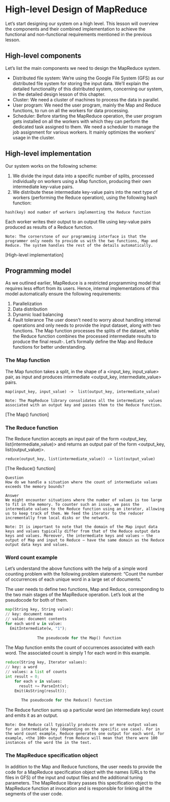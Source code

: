 # High-level Design of MapReduce
Let’s start designing our system on a high level. This lesson will overview the components and their combined implementation to achieve the functional and non-functional requirements mentioned in the previous lesson.

## High-level components
Let’s list the main components we need to design the MapReduce system.

- Distributed file system: We’re using the Google File System (GFS) as our distributed file system for storing the input data. We’ll explain the detailed functionality of this distributed system, concerning our system, in the detailed design lesson of this chapter.
- Cluster: We need a cluster of machines to process the data in parallel.
- User program: We need the user program, mainly the Map and Reduce functions, to run on all the workers for data processing.
- Scheduler: Before starting the MapReduce operation, the user program gets installed on all the workers with which they can perform the dedicated task assigned to them. We need a scheduler to manage the job assignment for various workers. It mainly optimizes the workers’ usage in the cluster.

## High-level implementation
Our system works on the following scheme:

1. We divide the input data into a specific number of splits, processed individually on workers using a Map function, producing their own intermediate key-value pairs.
2. We distribute these intermediate key-value pairs into the next type of workers (performing the Reduce operation), using the following hash function:
```
hash(key) mod number of workers implementing the Reduce function
```
Each worker writes their output to an output file using key-value pairs produced as results of a Reduce function.
```
Note: The cornerstone of our programming interface is that the programmer only needs to provide us with the two functions, Map and Reduce. The system handles the rest of the details automatically.
```

[High-level implementation]

## Programming model
As we outlined earlier, MapReduce is a restricted programming model that requires less effort from its users. Hence, internal implementations of this model automatically ensure the following requirements:

1. Parallelization
2. Data distribution
3. Dynamic load balancing
4. Fault tolerance
The user doesn’t need to worry about handling internal operations and only needs to provide the input dataset, along with two functions. The Map function processes the splits of the dataset, while the Reduce function combines the processed intermediate results to produce the final result-. Let’s formally define the Map and Reduce functions for better understanding.


### The Map function
The Map function takes a split, in the shape of a <input_key, input_value> pair, as input and produces intermediate <output_key, intermediate_value> pairs.
```
map(input_key, input_value) ->  list(output_key, intermediate_value)
```

```
Note: The MapReduce library consolidates all the intermediate  values associated with an output key and passes them to the Reduce function.
```
[The Map() function]

### The Reduce function
The Reduce function accepts an input pair of the form <output_key, list(intermediate_value)> and returns an output pair of the form <output_key, list(output_value)>.
```
reduce(output_key, list(intermediate_value)) -> list(output_value)
```

[The Reduce() function]

```
Question
How do we handle a situation where the count of intermediate values exceeds the memory bounds?

Answer
We might encounter situations where the number of values is too large to fit in the memory. To counter such an issue, we pass the intermediate values to the Reduce function using an iterator, allowing us to keep track of them. We feed the iterator to the reducer incrementally from local disks or the network.
```

```
Note: It is important to note that the domain of the Map input data keys and values typically differ from that of the Reduce output data keys and values. Moreover, the intermediate keys and values – the output of Map and input to Reduce – have the same domain as the Reduce output data keys and values.
```

### Word count example
Let’s understand the above functions with the help of a simple word counting problem with the following problem statement: “Count the number of occurrences of each unique word in a large set of documents.”

The user needs to define two functions, Map and Reduce, corresponding to the two main stages of the MapReduce operation. Let’s look at the pseudocode for both of them.

```python
map(String key, String value): 
// key: document name
// value: document contents 
for each word w in value:
  EmitIntermediate(w, "1");
  
              The pseudocode for the Map() function
```

The Map function emits the count of occurrences associated with each word. The associated count is simply 1 for each word in this example.

```python
reduce(String key, Iterator values): 
// key: a word
// values: a list of counts
int result = 0;
    for each v in values:
      result += ParseInt(v);
    Emit(AsString(result));
    
       The pseudocode for the Reduce() function
 ```
The Reduce function sums up a particular word (an intermediate key) count and emits it as an output.
```
Note: One Reduce call typically produces zero or more output values for an intermediate key (depending on the specific use case). For in the word count example, Reduce generates one output for each word, for example, <the 100> output from Reduce will mean that there were 100 instances of the word the in the text.
```

### The MapReduce specification object
In addition to the Map and Reduce functions, the user needs to provide the code for a MapReduce specification object with the names (URLs to the files in GFS) of the input and output files and the additional tuning parameters. The MapReduce library passes this specification object to the MapReduce function at invocation and is responsible for linking all the segments of the user code.

